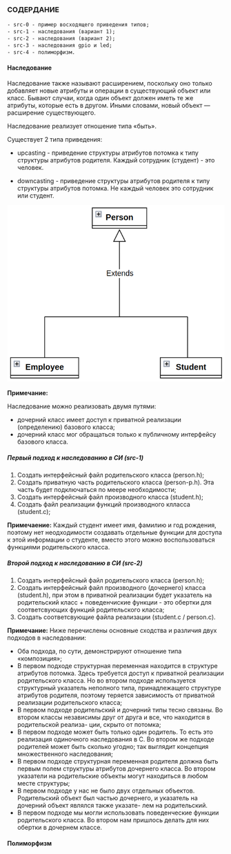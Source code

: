 ### СОДЕРДАНИЕ

```
- src-0 - пример восходящего приведения типов;
- src-1 - наследования (вариант 1);
- src-2 - наследования (вариант 2);
- src-3 - наследования gpio и led;
- src-4 - полиморфизм.
```

#### Наследование

Наследование также называют расширением, поскольку оно только добавляет новые 
атрибуты и операции в существующий объект или класс.
Бывают случаи, когда один объект должен иметь те же атрибуты, которые есть
в другом. Иными словами, новый объект — расширение существующего.

Наследование реализует отношение типа «быть».

Существует 2 типа приведения:

- upcasting - приведение структуры атрибутов потомка к типу структуры атрибутов
родителя. Каждый сотрудник (студент) - это человек.

- downcasting - приведение структуры атрибутов родителя к типу структуры атрибутов
потомка. Не каждый человек это сотрудник или студент.

![Inheritance](https://github.com/GIYura/c-tutorial/blob/main/extreme-c/chapter-8/inheritance.png)

**Примечание:**

Наследование можно реализовать двумя путями:

- дочерний класс имеет доступ к приватной реализации (определению) базового класса;
- дочерний класс мог обращаться только к публичному интерфейсу базового класса.

##### Первый подход к наследованию в CИ (src-1)

1. Создать интерфейсный файл родительского класса (person.h);
2. Создать приватную часть родительского класса (person-p.h). Эта часть будет подключаться по меере необходимости;
3. Создать интерфейсный файл производного класса (student.h);
4. Создать файл реализации функций производного клласса (student.c);

**Примечаение:**
Каждый студент имеет имя, фамилию и год рождения, поэтому нет неодходимости создавать отдельные функции для 
доступа к этой информации о студенте, вместо этого можно воспользоваться функциями родительского класса.

##### Второй подход к наследованию в CИ (src-2)

1. Создать интерфейсный файл родительского класса (person.h);
2. Создать интерфейсный файл производного (дочернего) класса (student.h), при этом в приватной реализации 
будет указатель на родительский класс + поведенчиские функции - это обертки для соответсвующих функций 
родительского класса;
3. Создать соответсвующие файла реализации (student.c / person.c).

**Примечание:**
Ниже перечислены основные сходства и различия двух подходов в наследовании:

- Оба подхода, по сути, демонстрируют отношение типа «композиция»;
- В первом подходе структурная переменная находится в структуре атрибутов
потомка. Здесь требуется доступ к приватной реализации родительского класса.
Но во втором подходе используется структурный указатель неполного типа,
принадлежащего структуре атрибутов родителя, поэтому теряется зависимость
от приватной реализации родительского класса;
- В первом подходе родительский и дочерний типы тесно связаны. Во втором
классы независимы друг от друга и все, что находится в родительской реализа-
ции, скрыто от потомка;
- В первом подходе может быть только один родитель. То есть это реализация
одиночного наследования в C. Во втором же подходе родителей может быть
сколько угодно; так выглядит концепция множественного наследования;
- В первом подходе структурная переменная родителя должна быть первым полем
структуры атрибутов дочернего класса. Во втором указатели на родительские
объекты могут находиться в любом месте структуры;
- В первом подходе у нас не было двух отдельных объектов. Родительский объект
был частью дочернего, и указатель на дочерний объект являлся также указате-
лем на родительский.
- В первом подходе мы могли использовать поведенческие функции родительского
класса. Во втором нам пришлось делать для них обертки в дочернем классе.

#### Полиморфизм


